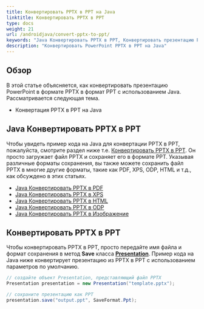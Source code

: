 ```yaml
---
title: Конвертировать PPTX в PPT на Java
linktitle: Конвертировать PPTX в PPT
type: docs
weight: 21
url: /androidjava/convert-pptx-to-ppt/
keywords: "Java Конвертировать PPTX в PPT, Конвертировать презентацию PowerPoint, PPTX в PPT, Java, Aspose.Slides"
description: "Конвертировать PowerPoint PPTX в PPT на Java"
---
```


## **Обзор**

В этой статье объясняется, как конвертировать презентацию PowerPoint в формате PPTX в формат PPT с использованием Java. Рассматривается следующая тема.

- Конвертация PPTX в PPT на Java

## **Java Конвертировать PPTX в PPT**

Чтобы увидеть пример кода на Java для конвертации PPTX в PPT, пожалуйста, смотрите раздел ниже т.е. [Конвертировать PPTX в PPT](#convert-pptx-to-ppt). Он просто загружает файл PPTX и сохраняет его в формате PPT. Указывая различные форматы сохранения, вы также можете сохранить файл PPTX в многие другие форматы, такие как PDF, XPS, ODP, HTML и т.д., как обсуждено в этих статьях.

- [Java Конвертировать PPTX в PDF](https://docs.aspose.com/slides/androidjava/convert-powerpoint-to-pdf/)
- [Java Конвертировать PPTX в XPS](https://docs.aspose.com/slides/androidjava/convert-powerpoint-to-xps/)
- [Java Конвертировать PPTX в HTML](https://docs.aspose.com/slides/androidjava/convert-powerpoint-to-html/)
- [Java Конвертировать PPTX в ODP](https://docs.aspose.com/slides/androidjava/save-presentation/)
- [Java Конвертировать PPTX в Изображение](https://docs.aspose.com/slides/androidjava/convert-powerpoint-to-png/)

## **Конвертировать PPTX в PPT**
Чтобы конвертировать PPTX в PPT, просто передайте имя файла и формат сохранения в метод **Save** класса [**Presentation**](https://reference.aspose.com/slides/androidjava/com.aspose.slides/Presentation). Пример кода на Java ниже конвертирует презентацию из PPTX в PPT с использованием параметров по умолчанию.

```java
// создайте объект Presentation, представляющий файл PPTX
Presentation presentation = new Presentation("template.pptx");

// сохраните презентацию как PPT
presentation.save("output.ppt", SaveFormat.Ppt);  
```
